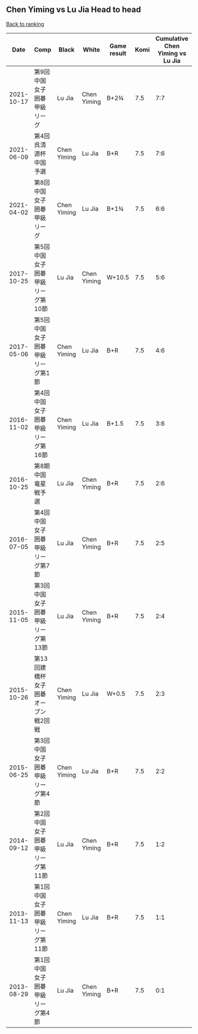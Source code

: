 ## Chen Yiming vs Lu Jia Head to head

[Back to ranking](../../index.md)




| **Date** | **Comp** | **Black** | **White** | **Game result** | **Komi** | **Cumulative Chen Yiming vs Lu Jia** | **Chen Yiming streak** | **Lu Jia streak** | 
| --- | --- | --- | --- | --- | --- | --- | --- | --- |
| 2021-10-17 | 第9回中国女子囲碁甲級リーグ | Lu Jia | Chen Yiming | B+2¾ | 7.5 | 7:7 | 0 | 1 | 
| 2021-06-09 | 第4回呉清源杯中国予選 | Chen Yiming | Lu Jia | B+R | 7.5 | 7:6 | 5 | 0 | 
| 2021-04-02 | 第8回中国女子囲碁甲級リーグ | Chen Yiming | Lu Jia | B+1¾ | 7.5 | 6:6 | 4 | 0 | 
| 2017-10-25 | 第5回中国女子囲碁甲級リーグ第10節 | Lu Jia | Chen Yiming | W+10.5 | 7.5 | 5:6 | 3 | 0 | 
| 2017-05-06 | 第5回中国女子囲碁甲級リーグ第1節 | Chen Yiming | Lu Jia | B+R | 7.5 | 4:6 | 2 | 0 | 
| 2016-11-02 | 第4回中国女子囲碁甲級リーグ第16節 | Chen Yiming | Lu Jia | B+1.5 | 7.5 | 3:6 | 1 | 0 | 
| 2016-10-25 | 第8期中国竜星戦予選 | Lu Jia | Chen Yiming | B+R | 7.5 | 2:6 | 0 | 4 | 
| 2016-07-05 | 第4回中国女子囲碁甲級リーグ第7節 | Lu Jia | Chen Yiming | B+R | 7.5 | 2:5 | 0 | 3 | 
| 2015-11-05 | 第3回中国女子囲碁甲級リーグ第13節 | Lu Jia | Chen Yiming | B+R | 7.5 | 2:4 | 0 | 2 | 
| 2015-10-26 | 第13回建橋杯女子囲碁オープン戦2回戦 | Chen Yiming | Lu Jia | W+0.5 | 7.5 | 2:3 | 0 | 1 | 
| 2015-06-25 | 第3回中国女子囲碁甲級リーグ第4節 | Chen Yiming | Lu Jia | B+R | 7.5 | 2:2 | 1 | 0 | 
| 2014-09-12 | 第2回中国女子囲碁甲級リーグ第11節 | Lu Jia | Chen Yiming | B+R | 7.5 | 1:2 | 0 | 1 | 
| 2013-11-13 | 第1回中国女子囲碁甲級リーグ第11節 | Chen Yiming | Lu Jia | B+R | 7.5 | 1:1 | 1 | 0 | 
| 2013-08-29 | 第1回中国女子囲碁甲級リーグ第4節 | Lu Jia | Chen Yiming | B+R | 7.5 | 0:1 | 0 | 1 |




